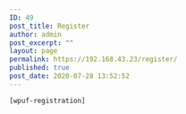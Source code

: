 ```yaml
---
ID: 49
post_title: Register
author: admin
post_excerpt: ""
layout: page
permalink: https://192.168.43.23/register/
published: true
post_date: 2020-07-28 13:52:52
---
```

<!-- wp:paragraph -->
<p><code>[wpuf-registration]</code></p>
<!-- /wp:paragraph -->